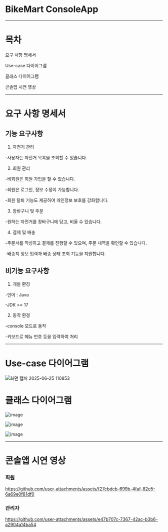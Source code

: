 # BikeMart ConsoleApp
---

# 목차

요구 사항 명세서

Use-case 다이어그램

클래스 다이어그램

콘솔앱 시연 영상

---

# 요구 사항 명세서

## 기능 요구사항

1. 자전거 관리

-사용자는 자전거 목록을 조회할 수 있습니다.

2. 회원 관리

-비회원은 회원 가입을 할 수 있습니다.

-회원은 로그인, 정보 수정이 가능합니다.

-회원 탈퇴 기능도 제공하여 개인정보 보호를 강화합니다.

3. 장바구니 및 주문

-원하는 자전거를 장바구니에 담고, 비울 수 있습니다.

4. 결제 및 배송

-주문서를 작성하고 결제를 진행할 수 있으며, 주문 내역을 확인할 수 있습니다.

-배송지 정보 입력과 배송 상태 조회 기능을 지원합니다.

## 비기능 요구사항

1. 개발 환경

-언어 : Java

-JDK >= 17

2. 동작 환경

-console 모드로 동작

-키보드로 메뉴 번호 등을 입력하여 처리

---

# Use-case 다이어그램

![화면 캡처 2025-06-25 110853](https://github.com/user-attachments/assets/67cdbc62-5d6c-4617-8d02-049665521626)

# 클래스 다이어그램

![image](https://github.com/user-attachments/assets/bf88af0e-0231-4d50-a988-010c1428c55c)

![image](https://github.com/user-attachments/assets/5602dd1f-ebfb-47f5-9cf6-0bc42ab921b3)

![image](https://github.com/user-attachments/assets/818b86c2-1ac9-4c67-899f-58a1722f5d69)

---

# 콘솔앱 시연 영상

### 회원

https://github.com/user-attachments/assets/f27cbdcb-699b-4faf-82e5-6a69e0f81df0

### 관리자

https://github.com/user-attachments/assets/e47b707c-7367-42ac-b3b6-a2904a14ba54

